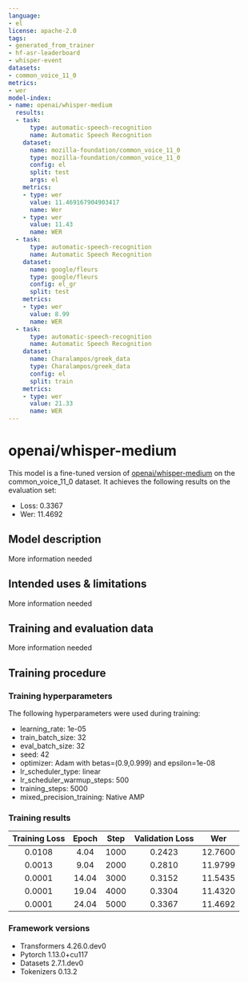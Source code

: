 ```yaml
---
language:
- el
license: apache-2.0
tags:
- generated_from_trainer
- hf-asr-leaderboard
- whisper-event
datasets:
- common_voice_11_0
metrics:
- wer
model-index:
- name: openai/whisper-medium
  results:
  - task:
      type: automatic-speech-recognition
      name: Automatic Speech Recognition
    dataset:
      name: mozilla-foundation/common_voice_11_0
      type: mozilla-foundation/common_voice_11_0
      config: el
      split: test
      args: el
    metrics:
    - type: wer
      value: 11.469167904903417
      name: Wer
    - type: wer
      value: 11.43
      name: WER
  - task:
      type: automatic-speech-recognition
      name: Automatic Speech Recognition
    dataset:
      name: google/fleurs
      type: google/fleurs
      config: el_gr
      split: test
    metrics:
    - type: wer
      value: 8.99
      name: WER
  - task:
      type: automatic-speech-recognition
      name: Automatic Speech Recognition
    dataset:
      name: Charalampos/greek_data
      type: Charalampos/greek_data
      config: el
      split: train
    metrics:
    - type: wer
      value: 21.33
      name: WER
---
```


<!-- This model card has been generated automatically according to the information the Trainer had access to. You
should probably proofread and complete it, then remove this comment. -->

# openai/whisper-medium

This model is a fine-tuned version of [openai/whisper-medium](https://huggingface.co/openai/whisper-medium) on the common_voice_11_0 dataset.
It achieves the following results on the evaluation set:
- Loss: 0.3367
- Wer: 11.4692

## Model description

More information needed

## Intended uses & limitations

More information needed

## Training and evaluation data

More information needed

## Training procedure

### Training hyperparameters

The following hyperparameters were used during training:
- learning_rate: 1e-05
- train_batch_size: 32
- eval_batch_size: 32
- seed: 42
- optimizer: Adam with betas=(0.9,0.999) and epsilon=1e-08
- lr_scheduler_type: linear
- lr_scheduler_warmup_steps: 500
- training_steps: 5000
- mixed_precision_training: Native AMP

### Training results

| Training Loss | Epoch | Step | Validation Loss | Wer     |
|:-------------:|:-----:|:----:|:---------------:|:-------:|
| 0.0108        | 4.04  | 1000 | 0.2423          | 12.7600 |
| 0.0013        | 9.04  | 2000 | 0.2810          | 11.9799 |
| 0.0001        | 14.04 | 3000 | 0.3152          | 11.5435 |
| 0.0001        | 19.04 | 4000 | 0.3304          | 11.4320 |
| 0.0001        | 24.04 | 5000 | 0.3367          | 11.4692 |


### Framework versions

- Transformers 4.26.0.dev0
- Pytorch 1.13.0+cu117
- Datasets 2.7.1.dev0
- Tokenizers 0.13.2
